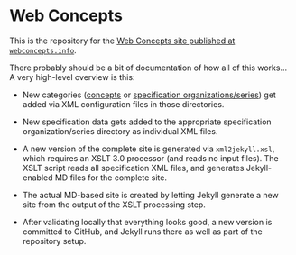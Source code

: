 # Web Concepts

This is the repository for the [Web Concepts site published at `webconcepts.info`](http://webconcepts.info/).

There probably should be a bit of documentation of how all of this works... A very high-level overview is this:

* New categories ([concepts](http://webconcepts.info/concepts) or [specification organizations/series](http://webconcepts.info/specs)) get added via XML configuration files in those directories.

* New specification data gets added to the appropriate specification organization/series directory as individual XML files.

* A new version of the complete site is generated via `xml2jekyll.xsl`, which requires an XSLT 3.0 processor (and reads no input files). The XSLT script reads all specification XML files, and generates Jekyll-enabled MD files for the complete site. 

* The actual MD-based site is created by letting Jekyll generate a new site from the output of the XSLT processing step.

* After validating locally that everything looks good, a new version is committed to GitHub, and Jekyll runs there as well as part of the repository setup.

